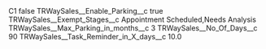 <?xml version="1.0" encoding="UTF-8"?>
<CustomMetadata xmlns="http://soap.sforce.com/2006/04/metadata" xmlns:xsi="http://www.w3.org/2001/XMLSchema-instance" xmlns:xsd="http://www.w3.org/2001/XMLSchema">
    <label>C1</label>
    <protected>false</protected>
    <values>
        <field>TRWaySales__Enable_Parking__c</field>
        <value xsi:type="xsd:boolean">true</value>
    </values>
    <values>
        <field>TRWaySales__Exempt_Stages__c</field>
        <value xsi:type="xsd:string">Appointment Scheduled,Needs Analysis</value>
    </values>
    <values>
        <field>TRWaySales__Max_Parking_in_months__c</field>
        <value xsi:type="xsd:string">3</value>
    </values>
    <values>
        <field>TRWaySales__No_Of_Days__c</field>
        <value xsi:type="xsd:string">90</value>
    </values>
    <values>
        <field>TRWaySales__Task_Reminder_in_X_days__c</field>
        <value xsi:type="xsd:double">10.0</value>
    </values>
</CustomMetadata>
